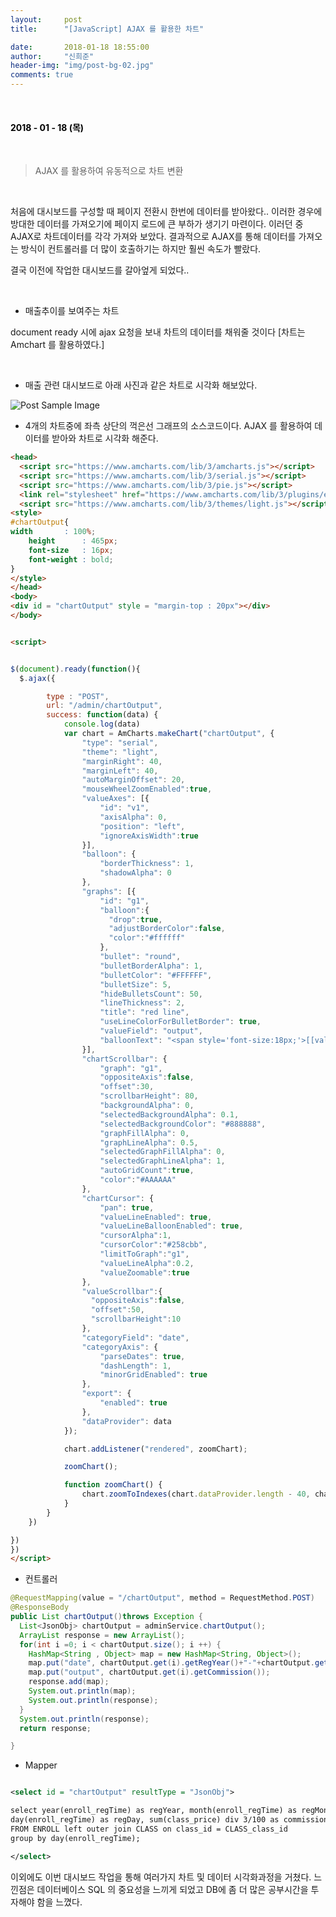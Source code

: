 ```yaml
---
layout:     post
title:      "[JavaScript] AJAX 를 활용한 차트"

date:       2018-01-18 18:55:00
author:     "신희준"
header-img: "img/post-bg-02.jpg"
comments: true
---
```


<head>
 <meta property="og:type" content="AJAX 를 활용한 차트">
 <meta property="og:title" content="AJAX 를 활용한 차트">
 <meta property="og:description" content="AJAX 를 활용한 차트">
 <meta property="og:url" content="http://shj7242.github.io/2018/01/18/chart3/">

 <meta name="twitter:card" content="AJAX 를 활용한 차트">
  <meta name="twitter:title" content="AJAX 를 활용한 차트">
  <meta name="twitter:description" content="AJAX 를 활용한 차트">
  <meta name="FACEBOOK:domain" content="http://shj7242.github.io/2018/01/18/chart3/">
  <meta name="facebook:card" content="AJAX 를 활용한 차트">
   <meta name="facebook:title" content="AJAX 를 활용한 차트">
   <meta name="facebook:description" content="AJAX 를 활용한 차트">
   <meta name="facebook:domain" content="http://shj7242.github.io/2018/01/18/chart3/">


 </head>

<br>
<H4 style ="font-weight:bold; color:black;"> </H4>

<H4 style ="font-weight:bold; color : black">2018 - 01 - 18 (목)</H4>
<br>

>AJAX 를 활용하여 유동적으로 차트 변환

<br>

처음에 대시보드를 구성할 때 페이지 전환시 한번에 데이터를 받아왔다.. 이러한 경우에 방대한 데이터를 가져오기에 페이지 로드에 큰 부하가 생기기 마련이다. 이러던 중 AJAX로 차트데이터를 각각 가져와 보았다. 결과적으로 AJAX를 통해 데이터를 가져오는 방식이 컨트롤러를 더 많이 호출하기는 하지만 훨씬 속도가 빨랐다.

결국 이전에 작업한 대시보드를 갈아엎게 되었다..

<br>

* 매출추이를 보여주는 차트

document ready 시에 ajax 요청을 보내 차트의 데이터를 채워줄 것이다 [차트는 Amchart 를 활용하였다.]

<br>

* 매출 관련 대시보드로 아래 사진과 같은 차트로 시각화 해보았다.
<img src="{{ site.baseurl }}/img/outputchart.JPG" alt="Post Sample Image">


* 4개의 차트중에 좌측 상단의 꺽은선 그래프의 소스코드이다.  AJAX 를 활용하여 데이터를 받아와 차트로 시각화 해준다.

~~~html
<head>
  <script src="https://www.amcharts.com/lib/3/amcharts.js"></script>
  <script src="https://www.amcharts.com/lib/3/serial.js"></script>
  <script src="https://www.amcharts.com/lib/3/pie.js"></script>
  <link rel="stylesheet" href="https://www.amcharts.com/lib/3/plugins/export/export.css" type="text/css" media="all" />
  <script src="https://www.amcharts.com/lib/3/themes/light.js"></script>  
<style>
#chartOutput{
width		: 100%;
	height		: 465px;
	font-size	: 16px;
	font-weight : bold;
}
</style>
</head>
<body>
<div id = "chartOutput" style = "margin-top : 20px"></div>
</body>                  


<script>


$(document).ready(function(){
  $.ajax({

		type : "POST",
	    url: "/admin/chartOutput",
	    success: function(data) {
			console.log(data)
			var chart = AmCharts.makeChart("chartOutput", {
			    "type": "serial",
			    "theme": "light",
			    "marginRight": 40,
			    "marginLeft": 40,
			    "autoMarginOffset": 20,
			    "mouseWheelZoomEnabled":true,
			    "valueAxes": [{
			        "id": "v1",
			        "axisAlpha": 0,
			        "position": "left",
			        "ignoreAxisWidth":true
			    }],
			    "balloon": {
			        "borderThickness": 1,
			        "shadowAlpha": 0
			    },
			    "graphs": [{
			        "id": "g1",
			        "balloon":{
			          "drop":true,
			          "adjustBorderColor":false,
			          "color":"#ffffff"
			        },
			        "bullet": "round",
			        "bulletBorderAlpha": 1,
			        "bulletColor": "#FFFFFF",
			        "bulletSize": 5,
			        "hideBulletsCount": 50,
			        "lineThickness": 2,
			        "title": "red line",
			        "useLineColorForBulletBorder": true,
			        "valueField": "output",
			        "balloonText": "<span style='font-size:18px;'>[[value]]</span>"
			    }],
			    "chartScrollbar": {
			        "graph": "g1",
			        "oppositeAxis":false,
			        "offset":30,
			        "scrollbarHeight": 80,
			        "backgroundAlpha": 0,
			        "selectedBackgroundAlpha": 0.1,
			        "selectedBackgroundColor": "#888888",
			        "graphFillAlpha": 0,
			        "graphLineAlpha": 0.5,
			        "selectedGraphFillAlpha": 0,
			        "selectedGraphLineAlpha": 1,
			        "autoGridCount":true,
			        "color":"#AAAAAA"
			    },
			    "chartCursor": {
			        "pan": true,
			        "valueLineEnabled": true,
			        "valueLineBalloonEnabled": true,
			        "cursorAlpha":1,
			        "cursorColor":"#258cbb",
			        "limitToGraph":"g1",
			        "valueLineAlpha":0.2,
			        "valueZoomable":true
			    },
			    "valueScrollbar":{
			      "oppositeAxis":false,
			      "offset":50,
			      "scrollbarHeight":10
			    },
			    "categoryField": "date",
			    "categoryAxis": {
			        "parseDates": true,
			        "dashLength": 1,
			        "minorGridEnabled": true
			    },
			    "export": {
			        "enabled": true
			    },
			    "dataProvider": data
			});

			chart.addListener("rendered", zoomChart);

			zoomChart();

			function zoomChart() {
			    chart.zoomToIndexes(chart.dataProvider.length - 40, chart.dataProvider.length - 1);
			}
	    }
	})

})
})
</script>
~~~

* 컨트롤러

~~~JAVA
@RequestMapping(value = "/chartOutput", method = RequestMethod.POST)
@ResponseBody
public List chartOutput()throws Exception {
  List<JsonObj> chartOutput = adminService.chartOutput();
  ArrayList response = new ArrayList();
  for(int i =0; i < chartOutput.size(); i ++) {
    HashMap<String , Object> map = new HashMap<String, Object>();
    map.put("date", chartOutput.get(i).getRegYear()+"-"+chartOutput.get(i).getRegMonth()+"-"+chartOutput.get(i).getRegDay());
    map.put("output", chartOutput.get(i).getCommission());
    response.add(map);
    System.out.println(map);
    System.out.println(response);
  }
  System.out.println(response);
  return response;

}
~~~

* Mapper

~~~xml

<select id = "chartOutput" resultType = "JsonObj">

select year(enroll_regTime) as regYear, month(enroll_regTime) as regMonth,
day(enroll_regTime) as regDay, sum(class_price) div 3/100 as commission
FROM ENROLL left outer join CLASS on class_id = CLASS_class_id
group by day(enroll_regTime);

</select>
~~~


이외에도 이번 대시보드 작업을 통해 여러가지 차트 및 데이터 시각화과정을 거쳤다. 느낀점은 데이터베이스 SQL 의 중요성을 느끼게 되었고
DB에 좀 더 많은 공부시간을 투자해야 함을 느꼈다.
